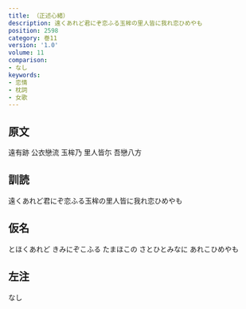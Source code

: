 ```yaml
---
title: （正述心緒）
description: 遠くあれど君にぞ恋ふる玉桙の里人皆に我れ恋ひめやも
position: 2598
category: 巻11
version: '1.0'
volume: 11
comparison:
- なし
keywords:
- 恋情
- 枕詞
- 女歌
---
```


## 原文

遠有跡 公衣戀流 玉桙乃 里人皆尓 吾戀八方

## 訓読

遠くあれど君にぞ恋ふる玉桙の里人皆に我れ恋ひめやも

## 仮名

とほくあれど きみにぞこふる たまほこの さとひとみなに あれこひめやも

## 左注

なし
